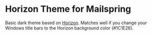 # Horizon Theme for Mailspring
Basic dark theme based on [Horizon](http://horizontheme.com). Matches well if you change your Windows title bars to the Horizon background color (#1C1E26).